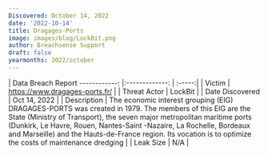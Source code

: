 ```yaml
---
Discovered: October 14, 2022
date: '2022-10-14'
title: Dragages-Ports
image: images/blog/LockBit.png
author: Breachsense Support
draft: false
yearmonths: 2022/october
---
```



| Data Breach Report
------------:     |:-------------:    | :-----:|
| Victim      | https://www.dragages-ports.fr/      | 
| Threat Actor      | LockBit      | 
| Date Discovered      | Oct 14, 2022      | 
| Description      | The economic interest grouping (EIG) DRAGAGES-PORTS was created in 1979. The members of this EIG are the State (Ministry of Transport), the seven major metropolitan maritime ports (Dunkirk, Le Havre, Rouen, Nantes-Saint -Nazaire, La Rochelle, Bordeaux and Marseille) and the Hauts-de-France region. Its vocation is to optimize the costs of maintenance dredging      | 
| Leak Size      | N/A      | 

